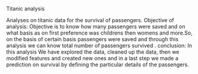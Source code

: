 Titanic analysis 

Analyses on titanic data for the survival of passengers.
Objective of analysis: Objective is to know how many passengers were saved and on what basis as on first preference was childrens then womens and more.So, on 
the basis of certain basis passengers were saved and through this analysis we can know total number of passengers survived .
conclusion: In this analysis We have explored the data, cleaned up the data, then we modified features and created new ones and in a last step we made a 
prediction on survival by defining the particular details of the passengers.
